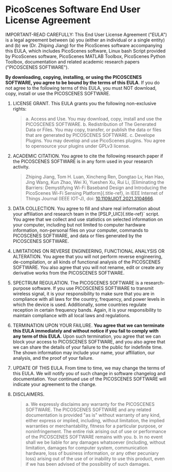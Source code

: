 PicoScenes Software End User License Agreement
==============================================

IMPORTANT-READ CAREFULLY: This End User License Agreement (\"EULA\") is
a legal agreement between (a) you (either an individual or a single
entity) and (b) we (Dr. Zhiping Jiang) for the PicoScenes software
accompanying this EULA, which includes PicoScenes software, Linux bash
Script provided by PicoScenes software, PicoScenes MATLAB Toolbox,
PicoScenes Python Toolbox, documentation and related academic research
papers (\"PICOSCENES SOFTWARE\").

**By downloading, copying, installing, or using the PICOSCENES SOFTWARE,
you agree to be bound by the terms of this EULA**. If you do not agree
to the following terms of this EULA, you must NOT download, copy,
install or use the PICOSCENES SOFTWARE.

1.  LICENSE GRANT. This EULA grants you the following non-exclusive
    rights:

    > a.  Access and Use. You may download, copy, install and use the
    >     PICOSCENES SOFTWARE.
    > b.  Redistribution of The Generated Data or Files. You may copy,
    >     transfer, or publish the data or files that are generated by
    >     PICOSCENES SOFTWARE.
    > c.  Develope Plugins. You may develop and use PicoScenes plugins.
    >     You agree to opensource your plugins under GPLv3 license.

2.  ACADEMIC CITATION. You agree to cite the following research paper if
    the PICOSCENES SOFTWARE is in any form used in your research
    activity.

    > Zhiping Jiang, Tom H. Luan, Xincheng Ren, Dongtao Lv, Han Hao,
    > Jing Wang, Kun Zhao, Wei Xi, Yueshen Xu, Rui Li, [Eliminating the
    > Barriers: Demystifying Wi-Fi Baseband Design and Introducing the
    > PicoScenes Wi-Fi Sensing Platform]{.title-ref}, in IEEE Internet
    > of Things Journal (IEEE IOT-J), doi:
    > [10.1109/JIOT.2021.3104666](https://doi.org/10.1109/JIOT.2021.3104666).

3.  DATA COLLECTION. You agree to fill and share real information about
    your affiliation and research team in the [PSLP\_UIC]{.title-ref}\`
    script. You agree that we collect and use statistics on selected
    information on your computer, including but not limited to computer
    hardware information, non-personal files on your computer, commands
    to PICOSCENES SOFTWARE, and data or files generated by the
    PICOSCENES SOFTWARE.

4.  LIMITATIONS ON REVERSE ENGINEERING, FUNCTIONAL ANALYSIS OR
    ALTERATION. You agree that you will not perform reverse engineering,
    de-compilation, or all kinds of functional analysis of the
    PICOSCENES SOFTWARE. You also agree that you will not rename, edit
    or create any derivative works from the PICOSCENES SOFTWARE.

5.  SPECTRUM REGULATION. The PICOSCENES SOFTWARE is a research-purpose
    software. If you use PICOSCENES SOFTWARE to transmit wireless
    signal, it is your responsibility to make sure that you are in
    compliance with all laws for the country, frequency, and power
    levels in which the device is used. Additionally, some countries
    regulate reception in certain frequency bands. Again, it is your
    responsibility to maintain compliance with all local laws and
    regulations.

6.  TERMINATION UPON YOUR FAILURE. **You agree that we can terminate
    this EULA immediately and without notice if you fail to comply with
    any term of this EULA.** Upon such termination, you agree that we
    can block your access to PICOSCENES SOFTWARE, and you also agree
    that we can share the details of your failure to the public for
    indefinite time. The shown information may include your name, your
    affiliation, our analysis, and the proof of your failure.

7.  UPDATE OF THIS EULA. From time to time, we may change the terms of
    this EULA. We will notify you of such change in software changelog
    and documentation. Your continued use of the PICOSCENES SOFTWARE
    will indicate your agreement to the change.

8.  DISCLAIMERS.

    > a.  We expressly disclaims any warranty for the PICOSCENES
    >     SOFTWARE. The PICOSCENES SOFTWARE and any related
    >     documentation is provided \"as is\" without warranty of any
    >     kind, either express or implied, including, without
    >     limitation, the implied warranties or merchantability, fitness
    >     for a particular purpose, or noninfringement. The entire risk
    >     arising out of use or performance of the PICOSCENES SOFTWARE
    >     remains with you.
    > b.  In no event shall we be liable for any damages whatsoever
    >     (including, without limitation, damages for computer system,
    >     communication hardware, loss of business information, or any
    >     other pecuniary loss) arising out of the use of or inability
    >     to use this product, even if we has been advised of the
    >     possibility of such damages.
